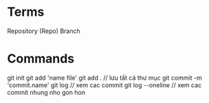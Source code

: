 # Terms 

Repository (Repo)
Branch

# Commands

git init 
git add 'name file'
git add . // lưu tất cả thư mục
git commit -m 'commit.name'
git log // xem cac commit
git log --oneline // xem cac commit nhung nho gon hon 